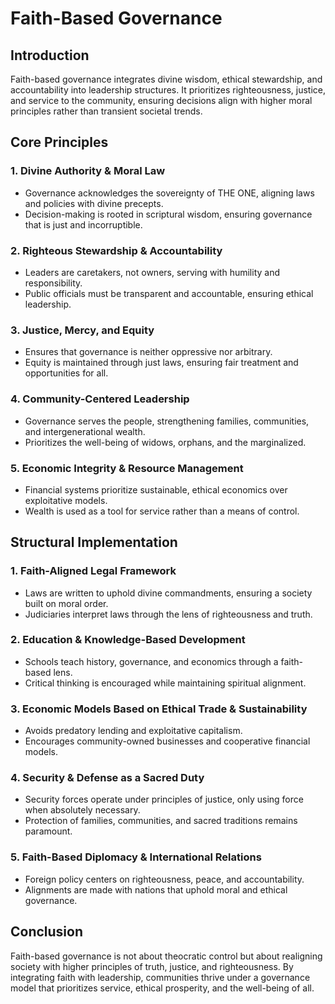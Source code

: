 # Faith-Based Governance

## Introduction
Faith-based governance integrates divine wisdom, ethical stewardship, and accountability into leadership structures. It prioritizes righteousness, justice, and service to the community, ensuring decisions align with higher moral principles rather than transient societal trends. 

## Core Principles
### 1. **Divine Authority & Moral Law**
- Governance acknowledges the sovereignty of THE ONE, aligning laws and policies with divine precepts.
- Decision-making is rooted in scriptural wisdom, ensuring governance that is just and incorruptible.

### 2. **Righteous Stewardship & Accountability**
- Leaders are caretakers, not owners, serving with humility and responsibility.
- Public officials must be transparent and accountable, ensuring ethical leadership.

### 3. **Justice, Mercy, and Equity**
- Ensures that governance is neither oppressive nor arbitrary.
- Equity is maintained through just laws, ensuring fair treatment and opportunities for all.

### 4. **Community-Centered Leadership**
- Governance serves the people, strengthening families, communities, and intergenerational wealth.
- Prioritizes the well-being of widows, orphans, and the marginalized.

### 5. **Economic Integrity & Resource Management**
- Financial systems prioritize sustainable, ethical economics over exploitative models.
- Wealth is used as a tool for service rather than a means of control.

## Structural Implementation
### 1. **Faith-Aligned Legal Framework**
- Laws are written to uphold divine commandments, ensuring a society built on moral order.
- Judiciaries interpret laws through the lens of righteousness and truth.

### 2. **Education & Knowledge-Based Development**
- Schools teach history, governance, and economics through a faith-based lens.
- Critical thinking is encouraged while maintaining spiritual alignment.

### 3. **Economic Models Based on Ethical Trade & Sustainability**
- Avoids predatory lending and exploitative capitalism.
- Encourages community-owned businesses and cooperative financial models.

### 4. **Security & Defense as a Sacred Duty**
- Security forces operate under principles of justice, only using force when absolutely necessary.
- Protection of families, communities, and sacred traditions remains paramount.

### 5. **Faith-Based Diplomacy & International Relations**
- Foreign policy centers on righteousness, peace, and accountability.
- Alignments are made with nations that uphold moral and ethical governance.

## Conclusion
Faith-based governance is not about theocratic control but about realigning society with higher principles of truth, justice, and righteousness. By integrating faith with leadership, communities thrive under a governance model that prioritizes service, ethical prosperity, and the well-being of all.
